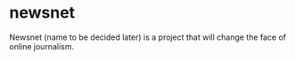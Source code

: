 newsnet
=======

Newsnet (name to be decided later) is a project that will change the face of online journalism.
